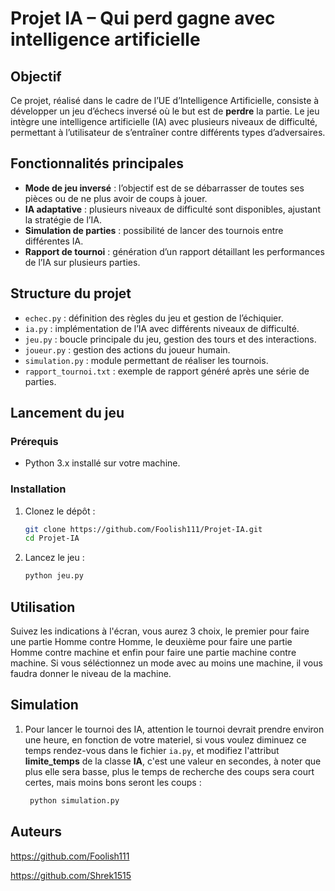 # Projet IA – Qui perd gagne avec intelligence artificielle

## Objectif

Ce projet, réalisé dans le cadre de l’UE d’Intelligence Artificielle, consiste à développer un jeu d’échecs inversé où le but est de **perdre** la partie. Le jeu intègre une intelligence artificielle (IA) avec plusieurs niveaux de difficulté, permettant à l’utilisateur de s’entraîner contre différents types d’adversaires.

## Fonctionnalités principales

- **Mode de jeu inversé** : l’objectif est de se débarrasser de toutes ses pièces ou de ne plus avoir de coups à jouer.
- **IA adaptative** : plusieurs niveaux de difficulté sont disponibles, ajustant la stratégie de l’IA.
- **Simulation de parties** : possibilité de lancer des tournois entre différentes IA.
- **Rapport de tournoi** : génération d’un rapport détaillant les performances de l’IA sur plusieurs parties.

## Structure du projet

- `echec.py` : définition des règles du jeu et gestion de l’échiquier.
- `ia.py` : implémentation de l’IA avec différents niveaux de difficulté.
- `jeu.py` : boucle principale du jeu, gestion des tours et des interactions.
- `joueur.py` : gestion des actions du joueur humain.
- `simulation.py` : module permettant de réaliser les tournois.
- `rapport_tournoi.txt` : exemple de rapport généré après une série de parties.

## Lancement du jeu

### Prérequis

- Python 3.x installé sur votre machine.

### Installation

1. Clonez le dépôt :
   ```bash
   git clone https://github.com/Foolish111/Projet-IA.git
   cd Projet-IA

2. Lancez le jeu :

    ```bash
    python jeu.py

## Utilisation 

Suivez les indications à l'écran, vous aurez 3 choix, le premier pour faire une partie Homme contre Homme, 
le deuxième pour faire une partie Homme contre machine et enfin pour faire une partie machine contre machine. Si vous séléctionnez un mode avec au moins une machine, il vous faudra donner le niveau de la machine.


## Simulation

1. Pour lancer le tournoi des IA, attention le tournoi devrait prendre environ une heure, en fonction de votre materiel, si vous voulez diminuez ce temps
rendez-vous dans le fichier `ia.py`, et modifiez l'attribut **limite_temps** de la classe **IA**, c'est une valeur en secondes, à noter que plus elle sera basse, plus le temps de recherche des coups sera court certes, mais moins bons seront les coups :

   ```bash
    python simulation.py

## Auteurs

https://github.com/Foolish111

https://github.com/Shrek1515